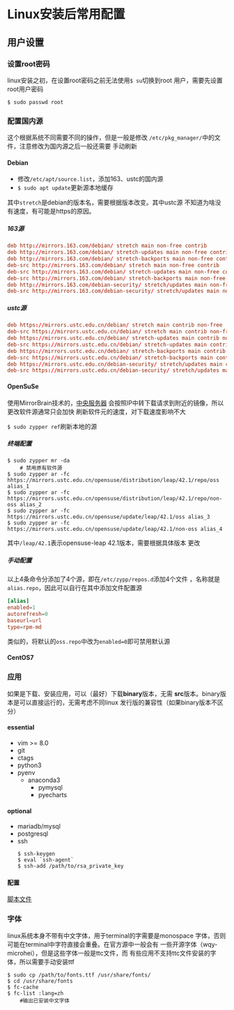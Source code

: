 #	Linux安装后常用配置

##	用户设置

###	设置root密码

linux安装之初，在设置root密码之前无法使用`$ su`切换到root
用户，需要先设置root用户密码
```shell
$ sudo passwd root
```

###	配置国内源

这个根据系统不同需要不同的操作，但是一般是修改
`/etc/pkg_manager/`中的文件，注意修改为国内源之后一般还需要
手动刷新

####	Debian

-	修改`/etc/apt/source.list`，添加163、ustc的国内源
-	`$ sudo apt update`更新源本地缓存

其中`stretch`是debian的版本名，需要根据版本改变。其中ustc源
不知道为啥没有速度，有可能是https的原因。

#####	163源

```cnf
deb http://mirrors.163.com/debian/ stretch main non-free contrib
deb http://mirrors.163.com/debian/ stretch-updates main non-free contrib
deb http://mirrors.163.com/debian/ stretch-backports main non-free contrib
deb-src http://mirrors.163.com/debian/ stretch main non-free contrib
deb-src http://mirrors.163.com/debian/ stretch-updates main non-free contrib
deb-src http://mirrors.163.com/debian/ stretch-backports main non-free contrib
deb http://mirrors.163.com/debian-security/ stretch/updates main non-free contrib
deb-src http://mirrors.163.com/debian-security/ stretch/updates main non-free contrib
```

#####	ustc源
```cnf
deb https://mirrors.ustc.edu.cn/debian/ stretch main contrib non-free
deb-src https://mirrors.ustc.edu.cn/debian/ stretch main contrib non-free
deb https://mirrors.ustc.edu.cn/debian/ stretch-updates main contrib non-free
deb-src https://mirrors.ustc.edu.cn/debian/ stretch-updates main contrib non-free
deb https://mirrors.ustc.edu.cn/debian/ stretch-backports main contrib non-free
deb-src https://mirrors.ustc.edu.cn/debian/ stretch-backports main contrib non-free
deb https://mirrors.ustc.edu.cn/debian-security/ stretch/updates main contrib non-free
deb-src https://mirrors.ustc.edu.cn/debian-security/ stretch/updates main contrib non-free
```

####	OpenSuSe

使用MirrorBrain技术的，[中央服务器](http:/download.opensuse.org)
会按照IP中转下载请求到附近的镜像，所以更改软件源通常只会加快
刷新软件元的速度，对下载速度影响不大

`$ sudo zypper ref`刷新本地的源

#####	终端配置

```shell
$ sudo zypper mr -da
	# 禁用原有软件源
$ sudo zypper ar -fc hhtps://mirrors.ustc.edu.cn/opensuse/distribution/leap/42.1/repo/oss alias_1
$ sudo zypper ar -fc https://mirrors.ustc.edu.cn/opensuse/distribution/leap/42.1/repo/non-oss alias_2
$ sudo zypper ar -fc https://mirrors.ustc.edu.cn/opensuse/update/leap/42.1/oss alias_3
$ sudo zypper ar -fc https://mirrors.ustc.edu.cn/opensuse/update/leap/42.1/non-oss alias_4
```

其中`/leap/42.1`表示opensuse-leap 42.1版本，需要根据具体版本
更改

#####	手动配置

以上4条命令分添加了4个源，即在`/etc/zypp/repos.d`添加4个文件
，名称就是`alias.repo`，因此可以自行在其中添加文件配置源

```cnf
[alias]
enabled=1
autorefresh=0
baseurl=url
type=rpm-md
```

类似的，将默认的`oss.repo`中改为`enabled=0`即可禁用默认源

####	CentOS7

###	应用

如果是下载、安装应用，可以（最好）下载**binary**版本，无需
**src**版本。binary版本是可以直接运行的，无需考虑不同linux
发行版的兼容性（如果binary版本不区分）

####	essential

-	vim >= 8.0
-	git
-	ctags
-	python3
-	pyenv
	-	anaconda3
		-	pymysql
		-	pyecharts

####	optional

-	mariadb/mysql
-	postgresql
-	ssh
	```shell
	$ ssh-keygen
	$ eval `ssh-agent`
	$ ssh-add /path/to/rsa_private_key
	```

####	配置

[脚本文件](../../home_config/setting.sh)

###	字体

linux系统本身不带有中文字体，用于terminal的字需要是monospace
字体，否则可能在terminal中字符直接会重叠。在官方源中一般会有
一些开源字体（wqy-microhei），但是这些字体一般是ttc文件，而
有些应用不支持ttc文件安装的字体，所以需要手动安装ttf

```shell
$ sudo cp /path/to/fonts.ttf /usr/share/fonts/
$ cd /usr/share/fonts
$ fc-cache
$ fc-list :lang=zh
	#输出已安装中文字体
```

